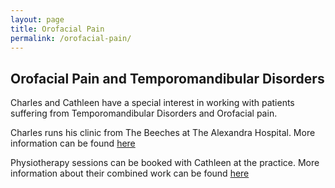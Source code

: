```yaml
---
layout: page
title: Orofacial Pain
permalink: /orofacial-pain/
---
```

## Orofacial Pain and Temporomandibular Disorders

Charles and Cathleen have a special interest in working with patients suffering from Temporomandibular Disorders and Orofacial pain.

Charles runs his clinic from The Beeches at The Alexandra Hospital.  More information can be found [here](http://www.charlescrawford.info)

Physiotherapy sessions can be booked with Cathleen at the practice.  More information about their combined work can be found [here](https://www.jawpainclinic.co.uk)
